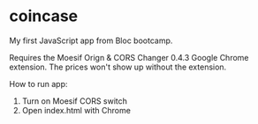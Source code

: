 # coincase

My first JavaScript app from Bloc bootcamp. 

Requires the Moesif Orign & CORS Changer 0.4.3 Google Chrome extension. The prices won't show up without the extension.

How to run app:
1. Turn on Moesif CORS switch
2. Open index.html with Chrome